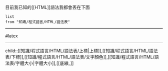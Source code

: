 目前我已知的[[HTML]]語法我都會丟在下面

```dataview
list
from "知識/程式語言/HTML/語法表"
```
- - -
#latex 
- - -
child::[[知識/程式語言/HTML/語法表/上標|上標]],[[知識/程式語言/HTML/語法表/下標]],[[知識/程式語言/HTML/語法表/文字顏色]],[[知識/程式語言/HTML/語法表/字體大小|字體大小]],[[底線_]]
